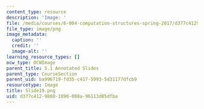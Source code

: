 ```yaml
---
content_type: resource
description: 'Image: '
file: /media/courses/6-004-computation-structures-spring-2017/d377c41298081890008a96113d85dfba_Slide19.png
file_type: image/png
image_metadata:
  caption: ''
  credit: ''
  image-alt: ''
learning_resource_types: []
ocw_type: OCWImage
parent_title: 5.1 Annotated Slides
parent_type: CourseSection
parent_uid: ba996719-fd35-c417-5993-5d31177dfcb9
resourcetype: Image
title: Slide19.png
uid: d377c412-9808-1890-008a-96113d85dfba
---
```

